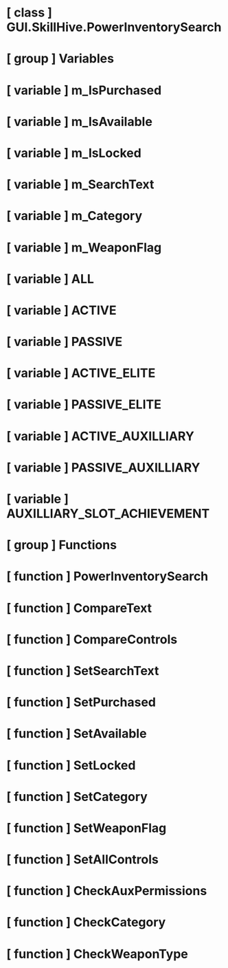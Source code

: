 # [ class ] GUI.SkillHive.PowerInventorySearch

# [ group ] Variables

# [ variable ] m_IsPurchased

# [ variable ] m_IsAvailable

# [ variable ] m_IsLocked

# [ variable ] m_SearchText

# [ variable ] m_Category

# [ variable ] m_WeaponFlag

# [ variable ] ALL

# [ variable ] ACTIVE

# [ variable ] PASSIVE

# [ variable ] ACTIVE_ELITE

# [ variable ] PASSIVE_ELITE

# [ variable ] ACTIVE_AUXILLIARY

# [ variable ] PASSIVE_AUXILLIARY

# [ variable ] AUXILLIARY_SLOT_ACHIEVEMENT

# [ group ] Functions

# [ function ] PowerInventorySearch

# [ function ] CompareText

# [ function ] CompareControls

# [ function ] SetSearchText

# [ function ] SetPurchased

# [ function ] SetAvailable

# [ function ] SetLocked

# [ function ] SetCategory

# [ function ] SetWeaponFlag

# [ function ] SetAllControls

# [ function ] CheckAuxPermissions

# [ function ] CheckCategory

# [ function ] CheckWeaponType

